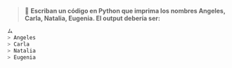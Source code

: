 > :memo: **Escriban un código en Python que imprima los nombres Angeles, Carla,  Natalia, Eugenia. El output debería ser:**<br>

``` python
ム
> Angeles
> Carla
> Natalia
> Eugenia 
```

